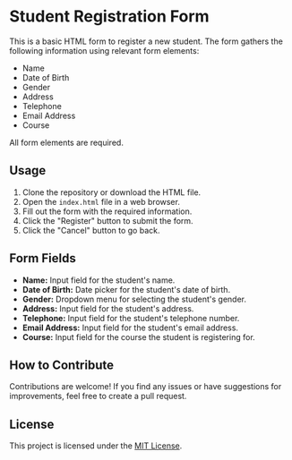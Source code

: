 # Student Registration Form

This is a basic HTML form to register a new student. The form gathers the following information using relevant form elements:

- Name
- Date of Birth
- Gender
- Address
- Telephone
- Email Address
- Course

All form elements are required.

## Usage

1. Clone the repository or download the HTML file.
2. Open the `index.html` file in a web browser.
3. Fill out the form with the required information.
4. Click the "Register" button to submit the form.
5. Click the "Cancel" button to go back.

## Form Fields

- **Name:** Input field for the student's name.
- **Date of Birth:** Date picker for the student's date of birth.
- **Gender:** Dropdown menu for selecting the student's gender.
- **Address:** Input field for the student's address.
- **Telephone:** Input field for the student's telephone number.
- **Email Address:** Input field for the student's email address.
- **Course:** Input field for the course the student is registering for.

## How to Contribute

Contributions are welcome! If you find any issues or have suggestions for improvements, feel free to create a pull request.

## License

This project is licensed under the [MIT License](LICENSE).
